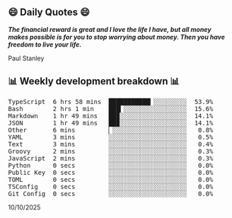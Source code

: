 ## 😄 Daily Quotes 😄

_**The financial reward is great and I love the life I have, but all money makes possible is for you to stop worrying about money. Then you have freedom to live your life.**_

Paul Stanley



## 📊 Weekly development breakdown 📊

<pre>TypeScript  6 hrs 58 mins  ███████████▎░░░░░░░░░  53.9%
Bash        2 hrs 1 min    ███▎░░░░░░░░░░░░░░░░░  15.6%
Markdown    1 hr 49 mins   ██▉░░░░░░░░░░░░░░░░░░  14.1%
JSON        1 hr 49 mins   ██▉░░░░░░░░░░░░░░░░░░  14.1%
Other       6 mins         ▏░░░░░░░░░░░░░░░░░░░░   0.8%
YAML        3 mins         ░░░░░░░░░░░░░░░░░░░░░   0.5%
Text        3 mins         ░░░░░░░░░░░░░░░░░░░░░   0.4%
Groovy      2 mins         ░░░░░░░░░░░░░░░░░░░░░   0.3%
JavaScript  2 mins         ░░░░░░░░░░░░░░░░░░░░░   0.3%
Python      0 secs         ░░░░░░░░░░░░░░░░░░░░░   0.0%
Public Key  0 secs         ░░░░░░░░░░░░░░░░░░░░░   0.0%
TOML        0 secs         ░░░░░░░░░░░░░░░░░░░░░   0.0%
TSConfig    0 secs         ░░░░░░░░░░░░░░░░░░░░░   0.0%
Git Config  0 secs         ░░░░░░░░░░░░░░░░░░░░░   0.0%</pre>

10/10/2025
